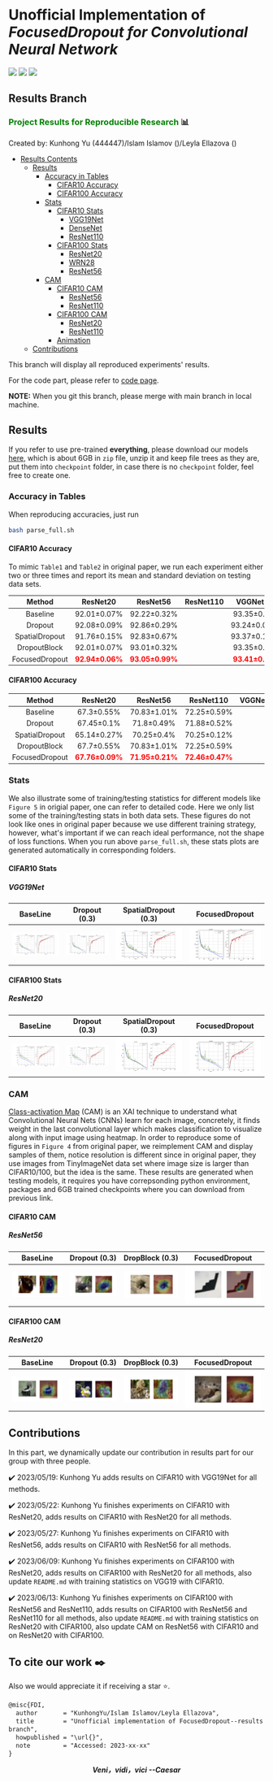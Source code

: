 # Unofficial Implementation of  ***FocusedDropout for Convolutional Neural Network***

![](https://img.shields.io/badge/data%20science-reproducible%20research-blue) ![](https://img.shields.io/badge/deeplearning-pytorch-red) ![](https://img.shields.io/badge/data%20science-XAI-yellowgreen)
## Results Branch

### <font color = 'green'> Project Results for Reproducible Research </font> :bar_chart:

Created by: Kunhong Yu (444447)/Islam Islamov ()/Leyla Ellazova ()

- [Results Contents]()
	- [Results](#results)
		- [Accuracy in Tables](#accuracy-in-tables)
			- [CIFAR10 Accuracy](#cifar10-accuracy)
			- [CIFAR100 Accuracy](#cifar100-accuracy)
		- [Stats](#stats)
			- [CIFAR10 Stats](#cifar10-stats)
				- [VGG19Net](#vgg19net)
				- [DenseNet](#densenet)
				- [ResNet110](#resnet110)
			- [CIFAR100 Stats](#cifar100-stats)
				- [ResNet20](#resnet20)
				- [WRN28](#wrn28)
				- [ResNet56](#resnet56)
		- [CAM](#cam)
			- [CIFAR10 CAM](#cifar10-cam)
				- [ResNet56](#resnet56)
				- [ResNet110](#resnet110)
			- [CIFAR100 CAM](#cifar100-cam)
				- [ResNet20](#resnet20)
				- [ResNet110](#resnet110)
			- [Animation](#animation)
	- [Contributions](#contributions)


This branch will display all reproduced experiments' results.

For the code part, please refer to [code page](https://github.com/yuranusduke/FocusedDropoutCNN).

**NOTE:** When you git this branch, please merge with main branch in local machine.

## Results

If you refer to use pre-trained **everything**, please download our models [here](https://drive.google.com/file/d/1A4URXtEBpN95B3L6SQQjkOgkox1Afw43/view?usp=share_link), which is about 6GB in `zip` file, unzip it and keep file trees as they are, put them into `checkpoint` folder, in case there is no `checkpoint` folder, feel free to create one.

### Accuracy in Tables
When reproducing accuracies, just run 
```bash 
bash parse_full.sh
```

#### CIFAR10 Accuracy
To mimic `Table1` and `Table2` in original paper, we run each experiment either two or three times and report its mean and standard deviation on testing data sets.

| Method              | ResNet20        | ResNet56| ResNet110 | VGGNet19 | DenseNet|WRN28 |
| :-----------------: | :-----------: |:-----------: |:-----------: |:-----------: |:-----------: |:-----------: |
| Baseline       	  |  92.01±0.07%     |   92.22±0.32%   |     |   93.35±0.1%   |      |      |
| Dropout             |  92.08±0.09%    |   92.86±0.29%   |        |   93.24±0.09%  |      |      |
| SpatialDropout      |  91.76±0.15% |   92.83±0.67%   |      |   93.37±0.13%   |     |      |
| DropoutBlock        |  92.01±0.07%  |  93.01±0.32%    |     |   93.35±0.1%   |     |     |
| FocusedDropout      |  <font color = 'red'>**92.94±0.06%**</font> |  <font color = 'red'>**93.05±0.99%**</font>   |      |    <font color = 'red'>**93.41±0.2%**</font>  |     |      |

#### CIFAR100 Accuracy

| Method              | ResNet20        | ResNet56| ResNet110 | VGGNet19 | DenseNet|WRN28 |
| :-----------------: | :-----------: |:-----------: |:-----------: |:-----------: |:-----------: |:-----------: |
| Baseline       	  |  67.3±0.55%     |  70.83±1.01%    |  72.25±0.59%   |       |      |      |
| Dropout             |   67.45±0.1%    |  71.8±0.49%    |  71.88±0.52%    |     |      |      |
| SpatialDropout      | 65.14±0.27%  |   70.25±0.4%    |   70.25±0.12%    |      |      |      |
| DropoutBlock        | 67.7±0.55%  |  70.83±1.01%   |      72.25±0.59%|      |       |      |
| FocusedDropout      | <font color = 'red'>**67.76±0.09%**</font>  |   <font color = 'red'>**71.95±0.21%**</font>   |   <font color = 'red'>**72.46±0.47%**</font>   |      |      |      |

### Stats
We also illustrate some of training/testing statistics for different models like `Figure 5` in origial paper, one can refer to detailed code. Here we only list some of the training/testing stats in both data sets. These figures do not look like ones in original paper because we use different training strategy, however, what's important if we can reach ideal performance, not the shape of loss functions. When you run above `parse_full.sh`, these stats plots are generated automatically in corresponding folders.
#### CIFAR10 Stats
##### VGG19Net
BaseLine             |  Dropout (0.3)|  SpatialDropout (0.3)|  FocusedDropout
:-------------------------:|:-------------------------:|:-------------------------:|:-------------------------:
![](./README/stats_vgg19_no.png)  |  ![](./README/stats_vgg19_d.png)|  ![](./README/stats_vgg19_sd.png)|  ![](./README/stats_vgg19_fd.png)

#### CIFAR100 Stats
##### ResNet20
BaseLine             |  Dropout (0.3)|  SpatialDropout (0.3)|  FocusedDropout
:-------------------------:|:-------------------------:|:-------------------------:|:-------------------------:
![](./README/stats_resnet20_no_100.png)  |  ![](./README/stats_resnet20_d_100.png)|  ![](./README/stats_resnet20_sd_100.png)|  ![](./README/stats_resnet20_fd_100.png)

### CAM
[Class-activation Map](https://arxiv.org/abs/1512.04150) (CAM) is an XAI technique to understand what Convolutional Neural Nets (CNNs) learn for each image, concretely, it finds weight in the last convolutional layer which makes classification to visualize along with input image using heatmap. In order to reproduce some of figures in `Figure 4` from original paper, we reimplement CAM and display samples of them, notice resolution is different since in original paper, they use images from TinyImageNet data set where image size is larger than CIFAR10/100, but the idea is the same. These results are generated when testing models, it requires you have correpsonding python environment, packages and 6GB trained checkpoints where you can download from previous link.

#### CIFAR10 CAM

##### ResNet56

BaseLine             |  Dropout (0.3)|  DropBlock (0.3)|  FocusedDropout
:-------------------------:|:-------------------------:|:-------------------------:|:-------------------------:
![](./README/cam_resnet56_no.png)  |  ![](./README/cam_resnet56_d.png)|  ![](./README/cam_resnet56_db.png)|  ![](./README/cam_resnet56_fd.png)

#### CIFAR100 CAM

##### ResNet20

BaseLine             |  Dropout (0.3)|  DropBlock (0.3)|  FocusedDropout
:-------------------------:|:-------------------------:|:-------------------------:|:-------------------------:
![](./README/cam_resnet20_no_100.png)  |  ![](./README/cam_resnet20_d_100.png)|  ![](./README/cam_resnet20_db_100.png)|  ![](./README/cam_resnet20_fd_100.png)




## Contributions

In this part, we dynamically update our contribution in results part for our group with three people.

:heavy_check_mark: 2023/05/19: Kunhong Yu adds results on CIFAR10 with VGG19Net for all methods.

:heavy_check_mark: 2023/05/22: Kunhong Yu finishes experiments on CIFAR10 with ResNet20, adds results on CIFAR10 with ResNet20 for all methods.

:heavy_check_mark: 2023/05/27: Kunhong Yu finishes experiments on CIFAR10 with ResNet56, adds results on CIFAR10 with ResNet56 for all methods.

:heavy_check_mark: 2023/06/09: Kunhong Yu finishes experiments on CIFAR100 with ResNet20, adds results on CIFAR100 with ResNet20 for all methods, also update `README.md` with training statistics on VGG19 with CIFAR10.

:heavy_check_mark: 2023/06/13: Kunhong Yu finishes experiments on CIFAR100 with ResNet56 and ResNet110, adds results on CIFAR100 with ResNet56 and ResNet110 for all methods, also update `README.md` with training statistics on ResNet20 with CIFAR100, also update CAM on ResNet56 with CIFAR10 and on ResNet20 with CIFAR100.


## To cite our work :black_nib:

Also we would appreciate it if receiving a star :star:.

```
@misc{FDI,
  author       = "KunhongYu/Islam Islamov/Leyla Ellazova",
  title        = "Unofficial implementation of FocusedDropout--results branch",
  howpublished = "\url{}",
  note         = "Accessed: 2023-xx-xx"
}
```

***<center>Veni，vidi，vici --Caesar</center>***